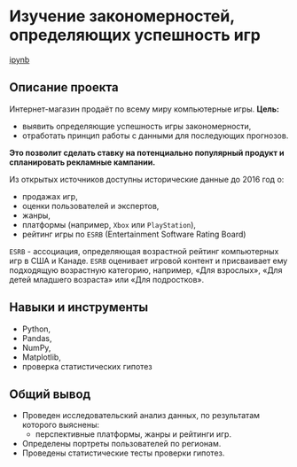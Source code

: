 # Изучение закономерностей, определяющих успешность игр
[ipynb](https://github.com/gaidds/portfolio/blob/main/Games%20analysis/games_analysis_project.ipynb)

## Описание проекта

Интернет-магазин продаёт по всему миру компьютерные игры. 
**Цель:**
- выявить определяющие успешность игры закономерности,
- отработать принцип работы с данными для последующих прогнозов.

**Это позволит сделать ставку на потенциально популярный продукт и спланировать рекламные кампании.**

Из открытых источников доступны исторические данные до 2016 год о:
- продажах игр,
- оценки пользователей и экспертов,
- жанры,
- платформы (например, `Xbox` или `PlayStation`),
- рейтинг игры по  `ESRB` (Entertainment Software Rating Board)

`ESRB` - ассоциация, определяющая возрастной рейтинг компьютерных игр в США и Канаде. `ESRB` оценивает игровой контент и присваивает ему подходящую возрастную категорию, например, «Для взрослых», «Для детей младшего возраста» или «Для подростков».

## Навыки и инструменты
- Python,
- Pandas,
- NumPy,
- Matplotlib,
- проверка статистических гипотез

## Общий вывод

- Проведен исследовательский анализ данных, по результатам которого выяснены:
  - перспективные платформы, жанры и рейтинги игр.
- Определены портреты пользователей по регионам.
- Проведены статистические тесты проверки гипотез.

